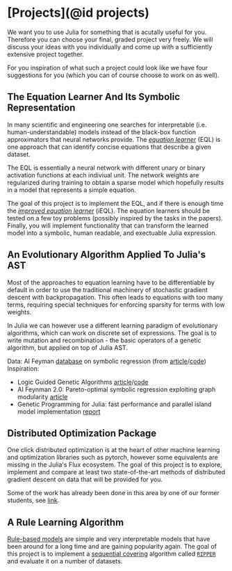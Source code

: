 # [Projects](@id projects)

We want you to use Julia for something that is acutally useful for you.
Therefore you can choose your final, graded project very freely.
We will discuss your ideas with you individually and come up with a sufficiently
extensive project together.

For you inspiration of what such a project could look like we have four
suggestions for you (which you can of course choose to work on as well).

## The Equation Learner And Its Symbolic Representation

In many scientific and engineering one searches for interpretable (i.e.
human-understandable) models instead of the black-box function approximators
that neural networks provide.
The [*equation learner*](http://proceedings.mlr.press/v80/sahoo18a.html) (EQL)
is one approach that can identify concise equations that describe a given
dataset.

The EQL is essentially a neural network with different unary or binary
activation functions at each indiviual unit. The network weights are
regularized during training to obtain a sparse model which hopefully results in
a model that represents a simple equation.

The goal of this project is to implement the EQL, and if there is enough time
the [*improved equation learner*](https://arxiv.org/abs/2105.06331) (iEQL).
The equation learners should be tested on a few toy problems (possibly inspired
by the tasks in the papers).  Finally, you will implement functionality that
can transform the learned model into a symbolic, human readable, and exectuable
Julia expression.

## An Evolutionary Algorithm Applied To Julia's AST

Most of the approaches to equation learning have to be differentiable by default
in order to use the traditional machinery of stochastic gradient descent with
backpropagation. This often leads to equations with too many terms, requiring 
special techniques for enforcing sparsity for terms with low weights.

In Julia we can however use a different learning paradigm of evolutionary 
algorithms, which can work on discrete set of expressions. The goal is to 
write mutation and recombination - the basic operators of a genetic algorithm,
but applied on top of Julia AST.

Data: AI Feyman [database](https://space.mit.edu/home/tegmark/aifeynman.html) on symbolic regression (from [article](https://arxiv.org/pdf/1905.11481.pdf)/[code](https://github.com/SJ001/AI-Feynman))
Inspiration: 
- Logic Guided Genetic Algorithms [article](https://arxiv.org/pdf/2010.11328.pdf)/[code](https://github.com/DhananjayAshok/LGGA)
- AI Feynman 2.0: Pareto-optimal symbolic regression exploiting graph modularity [article](https://arxiv.org/pdf/2006.10782)
- Genetic Programming for Julia: fast performance and parallel island model implementation [report](http://courses.csail.mit.edu/18.337/2015/projects/MorganFrank/projectReport.pdf)

## Distributed Optimization Package

One click distributed optimization is at the heart of other machine learning 
and optimization libraries such as pytorch, however some equivalents are 
missing in the Julia's Flux ecosystem. The goal of this project is to explore,
implement and compare at least two state-of-the-art methods of distributed 
gradient descent on data that will be provided for you.

Some of the work has already been done in this area by one of our former students, 
see [link](https://dspace.cvut.cz/handle/10467/97057).

## A Rule Learning Algorithm

[Rule-based models](https://christophm.github.io/interpretable-ml-book/rules.html)
are simple and very interpretable models that have been around for a long time
and are gaining popularity again.
The goal of this project is to implement a
[sequential covering](https://christophm.github.io/interpretable-ml-book/rules.html#sequential-covering)
algorithm called [`RIPPER`](http://www.cs.utsa.edu/~bylander/cs6243/cohen95ripper.pdf)
and evaluate it on a number of datasets.
